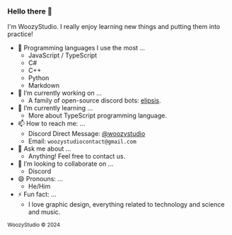 ### Hello there 👋

I'm WoozyStudio. I really enjoy learning new things and putting them into practice!

- 🧰 Programming languages I use the most ...
  - JavaScript / TypeScript
  - C#
  - C++
  - Python
  - Markdown
- 🔭 I’m currently working on ...
  - A family of open-source discord bots: [elipsis](https://github.com/woozystudio/elipsis).
- 🌱 I’m currently learning ... 
  - More about TypeScript programming language.
- 📫 How to reach me: ...
  - Discord Direct Message: [@woozystudio](https://discord.com/users/869583777884667964)
  - Email: `woozystudiocontact@gmail.com`
- 💬 Ask me about ...
  - Anything! Feel free to contact us.
- 👯 I’m looking to collaborate on ...
  - Discord
- 😄 Pronouns: ...
  - He/Him
- ⚡ Fun fact: ...
  - I love graphic design, everything related to technology and science and music.

<sub>WoozyStudio © 2024</sub>
